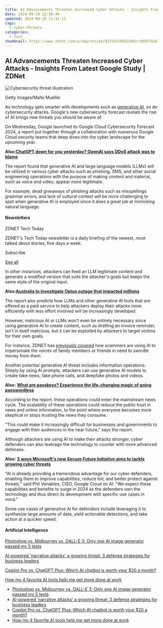 ```yaml
---
title: AI Advancements Threaten Increased Cyber Attacks - Insights From Latest Google Study | ZDNet
date: 2024-09-18 12:38:46
updated: 2024-09-20 11:31:13
tags:
  - cyber-threats
categories:
  - tech
thumbnail: https://www.zdnet.com/a/img/resize/01f543c6d52186cc365674ab1036719399eabe29/2023/11/09/c9e782e1-e378-49df-a601-6cac15172a2a/gettyimages-1572904238.jpg?width=170&height=96&fit=crop&auto=webp
---
```


## AI Advancements Threaten Increased Cyber Attacks - Insights From Latest Google Study | ZDNet

![Cybersecurity threat illustration](https://www.zdnet.com/a/img/resize/a1f9a29cb9f9a450d589681b2a4c875351c727a3/2023/11/09/c9e782e1-e378-49df-a601-6cac15172a2a/gettyimages-1572904238.jpg?auto=webp&precrop=2070,1163,x0,y226&width=1280)

Getty Images/Malte Mueller

As technology gets smarter with developments such as [generative AI](https://www.zdnet.com/article/what-is-generative-ai-and-why-is-it-so-popular-heres-everything-you-need-to-know/), so do cybersecurity attacks. Google's new cybersecurity forecast reveals the rise of AI brings new threats you should be aware of. 

On Wednesday, Google launched its Google Cloud Cybersecurity Forecast 2024, a report put together through a collaboration with numerous Google Cloud security teams that deep dives into the cyber landscape for the upcoming year. 

**Also:**[**ChatGPT down for you yesterday? OpenAI says DDoS attack was to blame**](https://www.zdnet.com/article/chatgpt-down-openai-suggests-ddos-attack-is-to-blame/)

The report found that generative AI and large language models (LLMs) will be utilized in various cyber attacks such as phishing, SMS, and other social engineering operations with the purpose of making content and material, such as voice and video, appear more legitimate. 

For example, dead giveaways of phishing attacks such as misspellings grammar errors, and lack of cultural context will be more challenging to spot when generative AI is employed since it does a great job at mimicking natural language. 

#### Newsletters

ZDNET Tech Today

ZDNET's Tech Today newsletter is a daily briefing of the newest, most talked about stories, five days a week.

 Subscribe

[See all](https://www.zdnet.com/newsletters/)

In other instances, attackers can feed an LLM legitimate content and generate a modified version that suits the attacker's goals but keeps the same style of the original input. 

**Also:**[**Australia to investigate Optus outage that impacted millions**](https://www.zdnet.com/article/australia-to-investigate-optus-outage-that-impacted-millions/)

The report also predicts how LLMs and other generative AI tools that are offered as a paid service to help attackers deploy their attacks more efficiently with less effort involved will be increasingly developed. 

However, malicious AI or LLMs won't even be entirely necessary since using generative AI to create content, such as drafting an invoice reminder, isn't in itself malicious, but it can be exploited by attackers to target victims for their own goals. 

For instance, ZDNET has [previously covered](https://www.zdnet.com/article/scammers-are-using-ai-to-impersonate-your-loved-ones-heres-what-to-watch-for/) how scammers are using AI to impersonate the voices of family members or friends in need to swindle money from them. 

Another potential generative AI threat includes information operations. Simply by using AI prompts, attackers can use generative AI models to create fake news, fake phone calls, and deepfake photos and videos. 

**Also:** [**What are passkeys? Experience the life-changing magic of going passwordless**](https://www.zdnet.com/article/passkeys-what-are-they-and-how-to-get-started/)

According to the report, these operations could enter the mainstream news cycle. The scalability of these operations could reduce the public trust in news and online information, to the point where everyone becomes more skeptical or stops trusting the news they consume. 

"This could make it increasingly difficult for businesses and governments to engage with their audiences in the near future," says the report. 

Although attackers are using AI to make their attacks stronger, cyber defenders can also leverage the technology to counter with more advanced defenses. 

**Also:** [**3 ways Microsoft's new Secure Future Initiative aims to tackle growing cyber threats**](https://www.zdnet.com/article/3-ways-microsofts-new-secure-future-initiative-aims-to-tackle-growing-cyber-threats/)

"AI is already providing a tremendous advantage for our cyber defenders, enabling them to improve capabilities, reduce toil, and better protect against threats," said Phil Venables, CISO, Google Cloud on AI. "We expect these capabilities and benefits to surge in 2024 as the defenders own the technology and thus direct its development with specific use cases in mind."

Some use cases of generative AI for defenders include leveraging it to synthesize large amounts of data, yield actionable detections, and take action at a quicker speed. 

#### Artificial Intelligence

[Photoshop vs. Midjourney vs. DALL-E 3: Only one AI image generator passed my 5 tests](https://www.zdnet.com/article/is-photoshops-new-text-to-image-as-good-as-midjourney-and-dall-e-we-test-it-and-see/ "Photoshop vs. Midjourney vs. DALL-E 3: Only one AI image generator passed my 5 tests")

[AI-powered 'narrative attacks' a growing threat: 3 defense strategies for business leaders](https://www.zdnet.com/article/ai-powered-narrative-attacks-a-growing-threat-3-defense-strategies-for-business-leaders/ "AI-powered 'narrative attacks' a growing threat: 3 defense strategies for business leaders")

[Copilot Pro vs. ChatGPT Plus: Which AI chatbot is worth your $20 a month?](https://www.zdnet.com/article/copilot-pro-vs-chatgpt-plus-which-is-ai-chatbot-is-worth-your-20-a-month/ "Copilot Pro vs. ChatGPT Plus: Which AI chatbot is worth your $20 a month?")

[How my 4 favorite AI tools help me get more done at work](https://www.zdnet.com/article/how-my-4-favorite-ai-tools-help-me-get-more-done-at-work/ "How my 4 favorite AI tools help me get more done at work")

* [Photoshop vs. Midjourney vs. DALL-E 3: Only one AI image generator passed my 5 tests](https://www.zdnet.com/article/is-photoshops-new-text-to-image-as-good-as-midjourney-and-dall-e-we-test-it-and-see/ "Photoshop vs. Midjourney vs. DALL-E 3: Only one AI image generator passed my 5 tests")
* [AI-powered 'narrative attacks' a growing threat: 3 defense strategies for business leaders](https://www.zdnet.com/article/ai-powered-narrative-attacks-a-growing-threat-3-defense-strategies-for-business-leaders/ "AI-powered 'narrative attacks' a growing threat: 3 defense strategies for business leaders")
* [Copilot Pro vs. ChatGPT Plus: Which AI chatbot is worth your $20 a month?](https://www.zdnet.com/article/copilot-pro-vs-chatgpt-plus-which-is-ai-chatbot-is-worth-your-20-a-month/ "Copilot Pro vs. ChatGPT Plus: Which AI chatbot is worth your $20 a month?")
* [How my 4 favorite AI tools help me get more done at work](https://www.zdnet.com/article/how-my-4-favorite-ai-tools-help-me-get-more-done-at-work/ "How my 4 favorite AI tools help me get more done at work")

<ins class="adsbygoogle"
     style="display:block"
     data-ad-format="autorelaxed"
     data-ad-client="ca-pub-7571918770474297"
     data-ad-slot="1223367746"></ins>



<ins class="adsbygoogle"
     style="display:block"
     data-ad-client="ca-pub-7571918770474297"
     data-ad-slot="8358498916"
     data-ad-format="auto"
     data-full-width-responsive="true"></ins>
